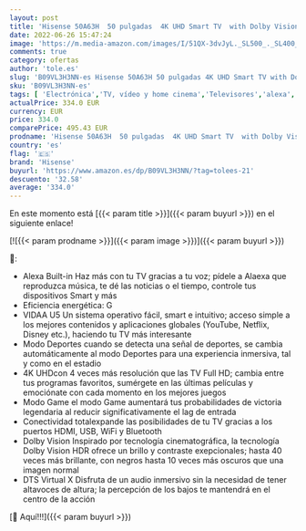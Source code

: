 ```yaml
---
layout: post
title: 'Hisense 50A63H  50 pulgadas  4K UHD Smart TV  with Dolby Vision HDR  DTS Virtual X  Disney+  Netflix  Freeview Play and Alexa Built-in  Bluetooth  Wifi  Nuevo 2022 '
date: 2022-06-26 15:47:24
image: 'https://m.media-amazon.com/images/I/51QX-3dvJyL._SL500_._SL400_.jpg'
comments: true
category: ofertas
author: 'tole.es'
slug: 'B09VL3H3NN-es Hisense 50A63H 50 pulgadas 4K UHD Smart TV with Dolby...'
sku: 'B09VL3H3NN-es'
tags: [ 'Electrónica','TV, vídeo y home cinema','Televisores','alexa','hisense','🇪🇸', ]
actualPrice: 334.0 EUR
currency: EUR
price: 334.0
comparePrice: 495.43 EUR
prodname: 'Hisense 50A63H  50 pulgadas  4K UHD Smart TV  with Dolby Vision HDR  DTS Virtual X  Disney+  Netflix  Freeview Play and Alexa Built-in  Bluetooth  Wifi  Nuevo 2022 '
country: 'es'
flag: '🇪🇸'
brand: 'Hisense'
buyurl: 'https://www.amazon.es/dp/B09VL3H3NN/?tag=tolees-21'
descuento: '32.58'
average: '334.0'
---
```


En este momento está [{{< param title >}}]({{< param buyurl >}}) en el siguiente enlace!

[![{{< param prodname >}}]({{< param image >}})]({{< param buyurl >}})

🔎:

- Alexa Built-in Haz más con tu TV gracias a tu voz; pídele a Alaexa que reproduzca música, te dé las noticias o el tiempo, controle tus dispositivos Smart y más
- Eficiencia energética: G
- VIDAA U5 Un sistema operativo fácil, smart e intuitivo; acceso simple a los mejores contenidos y aplicaciones globales (YouTube, Netflix, Disney etc.), haciendo tu TV más interesante
- Modo Deportes cuando se detecta una señal de deportes, se cambia automáticamente al modo Deportes para una experiencia inmersiva, tal y como en el estadio
- 4K UHDcon 4 veces más resolución que las TV Full HD; cambia entre tus programas favoritos, sumérgete en las últimas películas y emociónate con cada momento en los mejores juegos
- Modo Game el modo Game aumentará tus probabilidades de victoria legendaria al reducir significativamente el lag de entrada
- Conectividad totalexpande las posibilidades de tu TV gracias a los puertos HDMI, USB, WiFi y Bluetooth
- Dolby Vision Inspirado por tecnología cinematográfica, la tecnología Dolby Vision HDR ofrece un brillo y contraste exepcionales; hasta 40 veces más brillante, con negros hasta 10 veces más oscuros que una imagen normal
- DTS Virtual X Disfruta de un audio inmersivo sin la necesidad de tener altavoces de altura; la percepción de los bajos te mantendrá en el centro de la acción

[🛒 Aquí!!!]({{< param buyurl >}})
